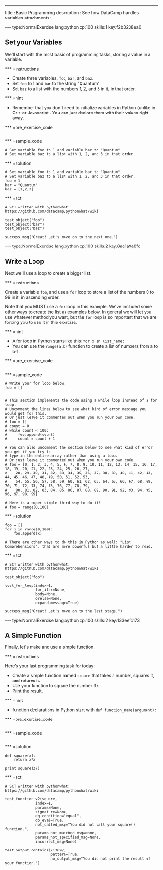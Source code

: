 ---
title       : Basic Programming
description : See how DataCamp handles variables
attachments :


--- type:NormalExercise lang:python xp:100 skills:1 key:f2b3238ea0
## Set your Variables

We'll start with the most basic of programming tasks, storing a value in a variable.

*** =instructions
- Create three variables, `foo`, `bar`, and `baz`.
- Set `foo` to 1 and `bar` to the string "Quantum"
- Set `baz` to a list with the numbers 1, 2, and 3 in it, in that order.

*** =hint
- Remember that you don't need to initialize variables in Python (unlike in C++ or Javascript). You can just declare them with their values right away.

*** =pre_exercise_code
```{python}

```

*** =sample_code
```{python}
# Set variable foo to 1 and variable bar to "Quantum"
# Set variable baz to a list with 1, 2, and 3 in that order.

```

*** =solution
```{python}
# Set variable foo to 1 and variable bar to "Quantum"
# Set variable baz to a list with 1, 2, and 3 in that order.
foo = 1
bar = "Quantum"
baz = [1,2,3]

```

*** =sct
```{python}
# SCT written with pythonwhat: https://github.com/datacamp/pythonwhat/wiki

test_object("foo")
test_object("bar")
test_object("baz")

success_msg("Great! Let's move on to the next one.")
```

--- type:NormalExercise lang:python xp:100 skills:2 key:8ae1a9a8fc
## Write a Loop

Next we'll use a loop to create a bigger list.

*** =instructions

Create a variable `foo`, and use a `for` loop to store a list of the numbers 0 to 99 in it, in ascending order.

Note that you MUST use a `for` loop in this example. We've included some other ways to create the list as examples below. In general we will let you use whatever method you want, but the `for` loop is so important that we are forcing you to use it in this exercise.

*** =hint
- A for loop in Python starts like this: `for x in list_name:`
- You can use the `range(a,b)` function to create a list of numbers from a to b-1.

*** =pre_exercise_code
```{python}

```

*** =sample_code
```{python}
# Write your for loop below.
foo = []


# This section implements the code using a while loop instead of a for loop.
# Uncomment the lines below to see what kind of error message you would get for this,
# Or just leave it commented out when you run your own code.
# foo = []
# count = 0
# while count < 100:
#     foo.append(count)
#     count = count + 1

# You can also uncomment the section below to see what kind of error you get if you try to 
# type in the entire array rather than using a loop.
# Or just leave it commented out when you run your own code.
# foo = [0, 1, 2, 3, 4, 5, 6, 7, 8, 9, 10, 11, 12, 13, 14, 15, 16, 17, 18, 19, 20, 21, 22, 23, 24, 25, 26, 27, 
#    28, 29, 30, 31, 32, 33, 34, 35, 36, 37, 38, 39, 40, 41, 42, 43, 44, 45, 46, 47, 48, 49, 50, 51, 52, 53, 
#    54, 55, 56, 57, 58, 59, 60, 61, 62, 63, 64, 65, 66, 67, 68, 69, 70, 71, 72, 73, 74, 75, 76, 77, 78, 79, 
#    80, 81, 82, 83, 84, 85, 86, 87, 88, 89, 90, 91, 92, 93, 94, 95, 96, 97, 98, 99]

# Here is a super-simple third way to do it!
# foo = range(0,100)

```

*** =solution
```{python}
foo = []
for x in range(0,100):
    foo.append(x)

# There are other ways to do this in Python as well: "List Comprehensions", that are more powerful but a little harder to read.

```

*** =sct
```{python}
# SCT written with pythonwhat: https://github.com/datacamp/pythonwhat/wiki

test_object("foo")

test_for_loop(index=1,
              for_iter=None,
              body=None,
              orelse=None,
              expand_message=True)

success_msg("Great! Let's move on to the last stage.")

```

--- type:NormalExercise lang:python xp:100 skills:2 key:133eefc173
## A Simple Function

Finally, let's make and use a simple function.

*** =instructions

Here's your last programming task for today: 
- Create a simple function named `square` that takes a number, squares it, and returns it.
- Use your function to square the number 37.
- Print the result.

*** =hint

- function declarations in Python start with `def function_name(argument):`

*** =pre_exercise_code
```{python}

```

*** =sample_code
```{python}
```

*** =solution
```{python}
def square(x):
    return x*x

print square(37)
```

*** =sct
```{python}
# SCT written with pythonwhat: https://github.com/datacamp/pythonwhat/wiki

test_function_v2(square,
              index=1,
              params=None,
              signature=None,
              eq_condition="equal",
              do_eval=True,
              not_called_msg="You did not call your square() function.",
              params_not_matched_msg=None,
              params_not_specified_msg=None,
              incorrect_msg=None)

test_output_contains(/1369/,
                     pattern=True,
                     no_output_msg="You did not print the result of your function.")
```

